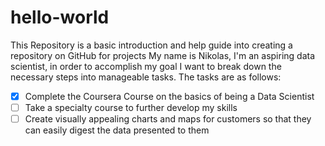 # hello-world
This Repository is a basic introduction and help guide into creating a repository on GitHub for projects
My name is Nikolas, I'm an aspiring data scientist, in order to accomplish my goal I want to break down the necessary steps into manageable tasks.
The tasks are as follows:
- [x] Complete the Coursera Course on the basics of being a Data Scientist
- [ ] Take a specialty course to further develop my skills
- [ ] Create visually appealing charts and maps for customers so that they can easily digest the data presented to them
